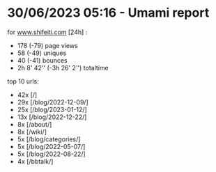 # 30/06/2023 05:16 - Umami report
for www.shifeiti.com [24h] :

 - 178 (-79) page views
 - 58 (-49) uniques
 - 40 (-41) bounces
 - 2h 8' 42'' (-3h 26' 2'') totaltime


top 10 urls:
 - 42x [/]
 - 29x [/blog/2022-12-09/]
 - 25x [/blog/2023-01-12/]
 - 13x [/blog/2022-12-22/]
 - 8x [/about/]
 - 8x [/wiki/]
 - 5x [/blog/categories/]
 - 5x [/blog/2022-05-07/]
 - 5x [/blog/2022-08-22/]
 - 4x [/bbtalk/]


